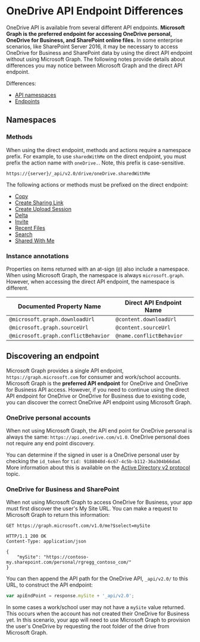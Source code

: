 # OneDrive API Endpoint Differences

OneDrive API is available from several different API endpoints.
**Microsoft Graph is the preferred endpoint for accessing OneDrive personal, OneDrive for Business, and SharePoint online files.**
In some enterprise scenarios, like SharePoint Server 2016, it may be necessary to access OneDrive for Business and SharePoint data by using the direct API endpoint without using Microsoft Graph.
The following notes provide details about differences you may notice between Microsoft Graph and the direct API endpoint.

Differences:

* [API namespaces](#namespaces)
* [Endpoints](#discovering-an-endpoint)

## Namespaces

### Methods
When using the direct endpoint, methods and actions require a namespace prefix.
For example, to use `sharedWithMe` on the direct endpoint, you must prefix the action name with `oneDrive.`.
Note, this prefix is case-sensitive.

```http
https://{server}/_api/v2.0/drive/oneDrive.sharedWithMe
```

The following actions or methods must be prefixed on the direct endpoint:

* [Copy](items/copy.md)
* [Create Sharing Link](items/sharing_createLink.md)
* [Create Upload Session](items/upload_large_files.md)
* [Delta](items/view_delta.md)
* [Invite](items/invite.md)
* [Recent Files](drives/recent_files.md)
* [Search](items/search.md)
* [Shared With Me](drives/shared_with_me.md)

### Instance annotations

Properties on items returned with an at-sign (`@`) also include a namespace.
When using Microsoft Graph, the namespace is always `microsoft.graph`.
However, when accessing the direct API endpoint, the namespace is different.

| Documented Property Name            | Direct API Endpoint Name |
| ----------------------------------- | ------------------------ |
| `@microsoft.graph.downloadUrl`      | `@content.downloadUrl`   |
| `@microsoft.graph.sourceUrl`        | `@content.sourceUrl`     |
| `@microsoft.graph.conflictBehavior` | `@name.conflictBehavior` |


## Discovering an endpoint

Microsoft Graph provides a single API endpoint, `https://graph.microsoft.com` for consumer and work/school accounts.
Microsoft Graph is the **preferred API endpoint** for OneDrive and OneDrive for Business API access.
However, if you need to continue using the direct API endpoint for OneDrive or OneDrive for Business due to existing code, you can discover the correct OneDrive API endpoint using Microsoft Graph.

### OneDrive personal accounts

When not using Microsoft Graph, the API end point for OneDrive personal is always the same: `https://api.onedrive.com/v1.0`.
OneDrive personal does not require any end point discovery.

You can determine if the signed in user is a OneDrive personal user by checking the `id_token` for `tid: 9188040d-6c67-4c5b-b112-36a304b66dad`. 
More information about this is available on the [Active Directory v2 protocol](https://docs.microsoft.com/en-us/azure/active-directory/develop/active-directory-v2-protocols-implicit) topic.

### OneDrive for Business and SharePoint

When not using Microsoft Graph to access OneDrive for Business, your app must first discover the user's My Site URL.
You can make a request to Microsoft Graph to return this information:

```http
GET https://graph.microsoft.com/v1.0/me?$select=mySite
```

```http
HTTP/1.1 200 OK
Content-Type: application/json

{
    "mySite": "https://contoso-my.sharepoint.com/personal/rgregg_contoso_com/"
}
```

You can then append the API path for the OneDrive API, `_api/v2.0/` to this URL, to construct the API endpoint:

```javascript
var apiEndPoint = response.mySite + '_api/v2.0';
```

In some cases a work/school user may not have a `mySite` value returned.
This occurs when the account has not created their OneDrive for Business yet.
In this scenario, your app will need to use Microsoft Graph to provision the user's OneDrive by requesting the root folder of the drive from Microsoft Graph.

<!-- {
  "type": "#page.annotation",
  "description": "Learn the differences between using Microsoft Graph and the OneDrive API endpoint",
  "section": "documentation",
  "tocPath": "Misc/OneDrive endpoint"
} -->
